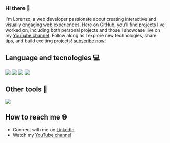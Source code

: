 ### Hi there 👋

I'm Lorenzo, a web developer passionate about creating interactive and visually engaging web experiences. Here on GitHub, you'll find projects I've worked on, including both personal projects and those I showcase live on my [YouTube channel](https://www.youtube.com/@lorenzomorelli-webdev). Follow along as I explore new technologies, share tips, and build exciting projects! [subscribe now!](https://www.youtube.com/@lorenzomorelli-webdev?sub_confirmation=1) 

## Language and tecnologies 💻
<img src="https://img.shields.io/badge/TypeScript-007ACC?style=for-the-badge&logo=typescript&logoColor=white" /> <img src="https://img.shields.io/badge/React-01ADD8?style=for-the-badge&logo=react&logoColor=white" /> <img src="https://img.shields.io/badge/Next.js-000000?style=for-the-badge&logo=nextdotjs&logoColor=white" /> <img src="https://img.shields.io/badge/Wordpress-21759B?logo=wordpress&logoColor=white&style=for-the-badge" />

## Other tools 🔧
<img src="https://img.shields.io/badge/Git-F05032?style=for-the-badge&logo=git&logoColor=white" />

## How to reach me 🌐
- Connect with me on [LinkedIn](https://www.linkedin.com/in/lorenzo-morelli-693675152/)
- Watch my [YouTube channel](https://www.youtube.com/@lorenzomorelli-webdev)


<!--
**lorenzomorelli-webdev/lorenzomorelli-webdev** is a ✨ _special_ ✨ repository because its `README.md` (this file) appears on your GitHub profile.
